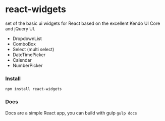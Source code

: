 react-widgets
=============

set of the basic ui widgets for React based on the excellent Kendo UI Core and jQuery UI.

- DropdownList
- ComboBox
- Select (multi select)
- DateTimePicker
- Calendar 
- NumberPicker 

### Install

`npm install react-widgets`

### Docs

Docs are a simple React app, you can build with gulp `gulp docs`